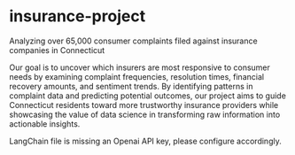 # insurance-project
Analyzing over 65,000 consumer complaints filed against insurance companies in Connecticut

Our goal is to uncover which insurers are most responsive to consumer needs by examining complaint frequencies, resolution times, financial recovery amounts, and sentiment trends. By identifying patterns in complaint data and predicting potential outcomes, our project aims to guide Connecticut residents toward more trustworthy insurance providers while showcasing the value of data science in transforming raw information into actionable insights.

LangChain file is missing an Openai API key, please configure accordingly.

